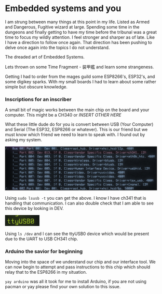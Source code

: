 # Embedded systems and you


I am strung between many things at this point in my life. Listed as Armed and Dangerous, Fugitive wizard at large. Spending some time in the dungeons and finally getting to have my time before the tribunal was a great time to focus my wildly attention. I feel stronger and sharper as of late. Like I have a direction to follow once again. That direction has been pushing to delve once again into the topics I do not understand. 

The dreaded art of Embedded Systems. 

Lets thrown on some Time Fragment - 装甲艦 and learn some strangeness.

Getting I had to order from the mages guild some ESP8266's, ESP32's, and some digikey sparks. With my small boards I had to learn about some rather simple but obscure knowledge.

### Inscriptions for an inscriber

A small bit of magic works between the main chip on the board and your computer. This might be a CH340 or *INSERT OTHER HERE*

What these little dude do for you is convert between USB (Your Computer) and Serial (The ESP32, ESP8266 or whatever). This is our friend but we must know which friend we need to learn to speak with. I found out by asking my system. 

![Wizard_Render](attachments/lsusb.png)

Using `sudo lsusb -t` you can get the above. I know I have ch341 that is handling that communication. I can also double check that I am able to see this device by looking in DEV.

![Wizard_Render](attachments/tty.png)

Using `ls /dev` and I can see the ttyUSB0 device which would be present due to the UART to USB CH341 chip. 


### Arduino the savior for beginning

Moving into the space of we understand our chip and our interface tool. We can now begin to attempt and pass instructions to this chip which should relay that to the ESP8266 in my situation. 

`yay arduino` was all it took for me to install Arduino, if you are not using pacman or yay please find your own solution to this issue. 